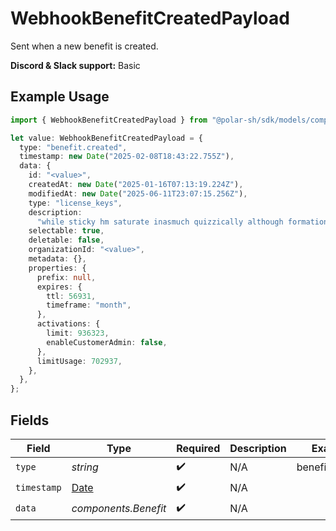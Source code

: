 # WebhookBenefitCreatedPayload

Sent when a new benefit is created.

**Discord & Slack support:** Basic

## Example Usage

```typescript
import { WebhookBenefitCreatedPayload } from "@polar-sh/sdk/models/components/webhookbenefitcreatedpayload.js";

let value: WebhookBenefitCreatedPayload = {
  type: "benefit.created",
  timestamp: new Date("2025-02-08T18:43:22.755Z"),
  data: {
    id: "<value>",
    createdAt: new Date("2025-01-16T07:13:19.224Z"),
    modifiedAt: new Date("2025-06-11T23:07:15.256Z"),
    type: "license_keys",
    description:
      "while sticky hm saturate inasmuch quizzically although formation helpful",
    selectable: true,
    deletable: false,
    organizationId: "<value>",
    metadata: {},
    properties: {
      prefix: null,
      expires: {
        ttl: 56931,
        timeframe: "month",
      },
      activations: {
        limit: 936323,
        enableCustomerAdmin: false,
      },
      limitUsage: 702937,
    },
  },
};
```

## Fields

| Field                                                                                         | Type                                                                                          | Required                                                                                      | Description                                                                                   | Example                                                                                       |
| --------------------------------------------------------------------------------------------- | --------------------------------------------------------------------------------------------- | --------------------------------------------------------------------------------------------- | --------------------------------------------------------------------------------------------- | --------------------------------------------------------------------------------------------- |
| `type`                                                                                        | *string*                                                                                      | :heavy_check_mark:                                                                            | N/A                                                                                           | benefit.created                                                                               |
| `timestamp`                                                                                   | [Date](https://developer.mozilla.org/en-US/docs/Web/JavaScript/Reference/Global_Objects/Date) | :heavy_check_mark:                                                                            | N/A                                                                                           |                                                                                               |
| `data`                                                                                        | *components.Benefit*                                                                          | :heavy_check_mark:                                                                            | N/A                                                                                           |                                                                                               |